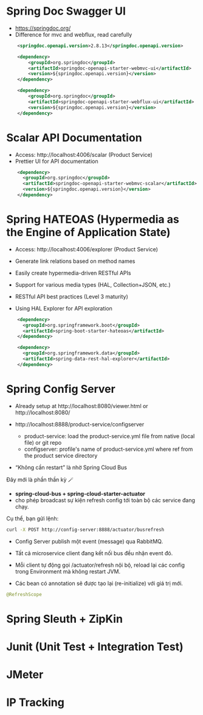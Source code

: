 # Spring Doc Swagger UI

- https://springdoc.org/
- Difference for mvc and webflux, read carefully

```xml
    <springdoc.openapi.version>2.8.13</springdoc.openapi.version>

    <dependency>
        <groupId>org.springdoc</groupId>
        <artifactId>springdoc-openapi-starter-webmvc-ui</artifactId>
        <version>${springdoc.openapi.version}</version>
    </dependency>

    <dependency>
        <groupId>org.springdoc</groupId>
        <artifactId>springdoc-openapi-starter-webflux-ui</artifactId>
        <version>${springdoc.openapi.version}</version>
    </dependency>
```

# Scalar API Documentation

- Access: http://localhost:4006/scalar (Product Service)
- Prettier UI for API documentation

```xml
    <dependency>
      <groupId>org.springdoc</groupId>
      <artifactId>springdoc-openapi-starter-webmvc-scalar</artifactId>
      <version>${springdoc.openapi.version}</version>
    </dependency>
```

# Spring HATEOAS (Hypermedia as the Engine of Application State)

- Access: http://localhost:4006/explorer (Product Service)

- Generate link relations based on method names
- Easily create hypermedia-driven RESTful APIs
- Support for various media types (HAL, Collection+JSON, etc.)
- RESTful API best practices (Level 3 maturity)
- Using HAL Explorer for API exploration

```xml
    <dependency>
      <groupId>org.springframework.boot</groupId>
      <artifactId>spring-boot-starter-hateoas</artifactId>
    </dependency>

    <dependency>
      <groupId>org.springframework.data</groupId>
      <artifactId>spring-data-rest-hal-explorer</artifactId>
    </dependency>
```

# Spring Config Server

- Already setup at http://localhost:8080/viewer.html or http://localhost:8080/
- http://localhost:8888/product-service/configserver
  - product-service: load the product-service.yml file from native (local file) or git repo
  - configserver: profile's name of product-service.yml where ref from the product service directory

- “Không cần restart” là nhờ Spring Cloud Bus

Đây mới là phần thần kỳ 🪄

- **spring-cloud-bus + spring-cloud-starter-actuator**
- cho phép broadcast sự kiện refresh config tới toàn bộ các service đang chạy.

Cụ thể, bạn gửi lệnh:

```bash
curl -X POST http://config-server:8888/actuator/busrefresh
```

- Config Server publish một event (message) qua RabbitMQ.

- Tất cả microservice client đang kết nối bus đều nhận event đó.

- Mỗi client tự động gọi /actuator/refresh nội bộ, reload lại các config trong Environment mà không restart JVM.

- Các bean có annotation sẽ được tạo lại (re-initialize) với giá trị mới.

```java
@RefreshScope
```

# Spring Sleuth + ZipKin

# Junit (Unit Test + Integration Test)

# JMeter

# IP Tracking
